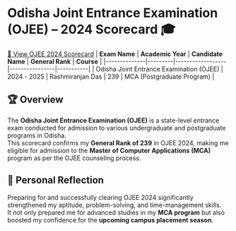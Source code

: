 # Odisha Joint Entrance Examination (OJEE) – 2024 Scorecard 🎓

[📄 View OJEE 2024 Scorecard](./OJEE%20-%202024%20Scorecard.pdf)
| **Exam Name** | **Academic Year** | **Candidate Name** | **General Rank** | **Course** |
|--------------|---------|------------------|----------------|-----------|
| Odisha Joint Entrance Examination (OJEE) | 2024 - 2025     | Rashmiranjan Das | 239 | MCA (Postgraduate Program) |

## 🏆 Overview
The **Odisha Joint Entrance Examination (OJEE)** is a state-level entrance exam conducted for admission to various undergraduate and postgraduate programs in Odisha.  
This scorecard confirms my **General Rank of 239** in OJEE 2024, making me eligible for admission to the **Master of Computer Applications (MCA)** program as per the OJEE counseling process.

## 🌱 Personal Reflection
Preparing for and successfully clearing OJEE 2024 significantly strengthened my aptitude, problem-solving, and time-management skills.  
It not only prepared me for advanced studies in my **MCA program** but also boosted my confidence for the **upcoming campus placement season**.
